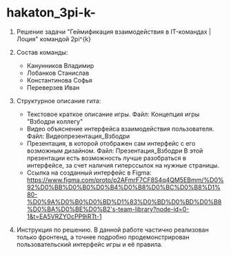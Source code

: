 # hakaton_3pi-k-
1. Решение задачи "Геймификация взаимодействия в IT-командах | Лоция" командой 2pi^{k}

2. Состав команды:
	- Канунников Владимир
	- Лобанков Станислав
	- Константинова Софья
	- Переверзев Иван

3. Структурное описание гита:
	- Текстовое краткое описание игры. Файл: Концепция игры "Взбодри коллегу"
	- Видео объяснение интерфейса взаимодействия пользователя. Файл: Видеопрезентация_Взбодри
	- Презентация, в которой отображен сам интерфейс с его возможным дизайном. Файл: Презентация_Взбодри
В этой презентации есть возможность лучше разобраться в интерфейсе, за счет наличия гиперссылок на нужные страницы.
	- Ссылка на созданный интерфейс в Figma:
 https://www.figma.com/proto/p2AFmrF7CF8S4q4QM5EBmm/%D0%92%D0%BB%D0%B0%D0%B4%D0%B8%D0%BC%D0%B8%D1%80-%D0%9A%D0%B0%D0%BD%D1%83%D0%BD%D0%BD%D0%B8%D0%BA%D0%BE%D0%B2's-team-library?node-id=0-1&t=EA5VRZYOcPP9iRTt-1

4. Инструкция по решению. 
	 В данной работе частично реализован только фронтенд, а точнее подробно продемонстрирован пользовательский интерфейс игры и её правила.
